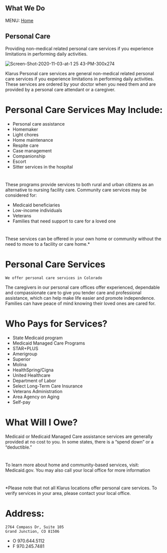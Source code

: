 ## What We Do
MENU: [Home](https://klaruspersonalcare.com/)
## Personal Care

Providing non-medical related personal care services if you experience limitations in performing daily activities.


![Screen-Shot-2020-11-03-at-1 25 43-PM-300x274](https://user-images.githubusercontent.com/77752302/147011712-b3a2b913-b349-46ea-981f-33de02079a10.png)

Klarus Personal care services are general non-medical related personal care services if you experience limitations in performing daily activities. These services are ordered by your doctor when you need them and are provided by a personal care attendant or a caregiver.

# Personal Care Services May Include:
- Personal care assistance
- Homemaker
- Light chores
- Home maintenance
- Respite care
- Case management
- Companionship
- Escort
- Sitter services in the hospital

#
These programs provide services to both rural and urban citizens as an alternative to nursing facility care. Community care services may be considered for:
- Medicaid beneficiaries
- Low-income individuals
- Veterans
- Families that need support to care for a loved one

#
These services can be offered in your own home or community without the need to move to a facility or care home.*

# Personal Care Services
```
We offer personal care services in Colorado
```
The caregivers in our personal care offices offer experienced, dependable and compassionate care to give you tender care and professional assistance, which can help make life easier and promote independence. Families can have peace of mind knowing their loved ones are cared for.

# Who Pays for Services?
- State Medicaid program
- Medicaid Managed Care Programs
- STAR+PLUS
- Amerigroup
- Superior
- Molina
- HealthSpring/Cigna
- United Healthcare
- Department of Labor
- Select Long-Term Care Insurance
- Veterans Administration
- Area Agency on Aging
- Self-pay

# What Will I Owe?
Medicaid or Medicaid Managed Care assistance services are generally provided at no cost to you. In some states, there is a “spend down” or a “deductible.”
#
To learn more about home and community-based services, visit: Medicaid.gov. You may also call your local office for more information
#
*Please note that not all Klarus locations offer personal care services. To verify services in your area, please contact your local office.
# Address:
```
2764 Compass Dr, Suite 105
Grand Junction, CO 81506
```
- O 970.644.5112
- F 970.245.7481
